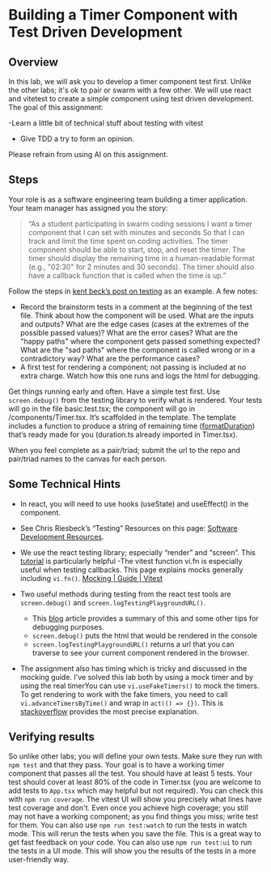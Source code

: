 # Building a Timer Component with Test Driven Development

## Overview

In this lab, we will ask you to develop a timer component test first. Unlike the other labs; it's ok to pair or swarm with a few other. We will use react and vitetest to create a simple component using test driven development. The goal of this assignment:

-Learn a little bit of technical stuff about testing with vitest

- Give TDD a try to form an opinion.

Please refrain from using AI on this assignment.

## Steps

Your role is as a software engineering team building a timer application. Your team manager has assigned you the story:

> “As a student participating in swarm coding sessions
> I want a timer component that I can set with minutes and seconds
> So that I can track and limit the time spent on coding activities. The timer component should be able to start, stop, and reset the timer. The timer should display the remaining time in a human-readable format (e.g., "02:30" for 2 minutes and 30 seconds). The timer should also have a callback function that is called when the time is up.”

Follow the steps in [kent beck’s post on testing](https://tidyfirst.substack.com/p/canon-tdd) as an example. A few notes:

- Record the brainstorm tests in a comment at the beginning of the test file. Think about how the component will be used. What are the inputs and outputs? What are the edge cases (cases at the extremes of the possible passed values)? What are the error cases? What are the "happy paths" where the component gets passed something expected? What are the "sad paths" where the component is called wrong or in a contradictory way? What are the performance cases?
- A first test for rendering a component; not passing is included at no extra charge. Watch how this one runs and logs the html for debugging.

Get things running early and often. Have a simple test first. Use `screen.debug()` from the testing library to verify what is rendered.
Your tests will go in the file basic.test.tsx; the component will go in /components/Timer.tsx. It’s scaffolded in the template. The template includes a function to produce a string of remaining time ([formatDuration](./src/functions/duration.ts)) that’s ready made for you (duration.ts already imported in Timer.tsx).

When you feel complete as a pair/triad; submit the url to the repo and pair/triad names to the canvas for each person.

## Some Technical Hints

- In react, you will need to use hooks (useState) and useEffect() in the component.
- See Chris Riesbeck’s “Testing” Resources on this page: [Software Development Resources](https://courses.cs.northwestern.edu/394/guides/overviews.php).
- We use the react testing library; especially “render” and “screen”. This [tutorial](https://www.freecodecamp.org/news/react-testing-library-tutorial-javascript-example-code/) is particularly helpful
  -The vitest function vi.fn is especially useful when testing callbacks. This page explains mocks generally including `vi.fn()`. [Mocking | Guide | Vitest](https://vitest.dev/guide/mocking)
- Two useful methods during testing from the react test tools are `screen.debug()` and `screen.logTestingPlaygroundURL()`.

  - This [blog](https://testing-library.com/docs/dom-testing-library/api-debugging/) article provides a summary of this and some other tips for debugging purposes.
  - `screen.debug()` puts the html that would be rendered in the console
  - `screen.logTestingPlaygroundURL()` returns a url that you can traverse to see your current component rendered in the browser.

- The assignment also has timing which is tricky and discussed in the mocking guide. I've solved this lab both by using a mock timer and by using the real timerYou can use `vi.useFakeTimers()` to mock the timers. To get rendering to work with the fake timers, you need to call `vi.advanceTimersByTime()` and wrap in `act(() => {})`. This is [stackoverflow](https://stackoverflow.com/questions/73609501/cant-test-timer-in-react-using-vitest-jest) provides the most precise explanation.

## Verifying results

So unlike other labs; you will define your own tests. Make sure they run with `npm test` and that they pass. Your goal is to have a working timer component that passes all the test. You should have at least 5 tests. Your test should cover at least 80% of the code in Timer.tsx (you are welcome to add tests to `App.tsx` which may helpful but not required). You can check this with `npm run coverage`. The vitest UI will show you precisely what lines have test coverage and don't. Even once you achieve high coverage; you still may not have a working component; as you find things you miss; write test for them. You can also use `npm run test:watch` to run the tests in watch mode. This will rerun the tests when you save the file. This is a great way to get fast feedback on your code. You can also use `npm run test:ui` to run the tests in a UI mode. This will show you the results of the tests in a more user-friendly way.
